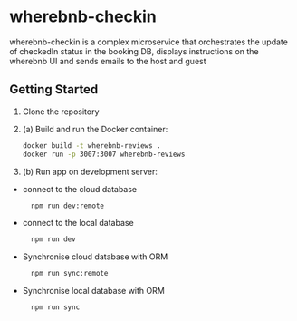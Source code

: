 # wherebnb-checkin

wherebnb-checkin is a complex microservice that orchestrates the update of checkedIn status in the booking DB, displays instructions on the wherebnb UI and sends emails to the host and guest 

## Getting Started
1. Clone the repository

2. (a) Build and run the Docker container:

    ```sh
    docker build -t wherebnb-reviews .
    docker run -p 3007:3007 wherebnb-reviews
    ```
2. (b) Run app on development server:

- connect to the cloud database
  ```sh
    npm run dev:remote 
  ```
- connect to the local database
  ```sh
    npm run dev 
  ```

- Synchronise cloud database with ORM
  ```sh
    npm run sync:remote
  ```
- Synchronise local database with ORM
  ```sh
    npm run sync
  ```